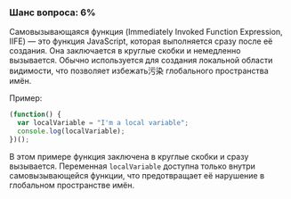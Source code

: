 ### Шанс вопроса: 6%

Самовызывающаяся функция (Immediately Invoked Function Expression, IIFE) — это функция JavaScript, которая выполняется сразу после её создания. Она заключается в круглые скобки и немедленно вызывается. Обычно используется для создания локальной области видимости, что позволяет избежать污染 глобального пространства имён.

Пример:
```javascript
(function() {
  var localVariable = "I'm a local variable";
  console.log(localVariable);
})();
```
В этом примере функция заключена в круглые скобки и сразу вызывается. Переменная `localVariable` доступна только внутри самовызывающейся функции, что предотвращает её нарушение в глобальном пространстве имён.